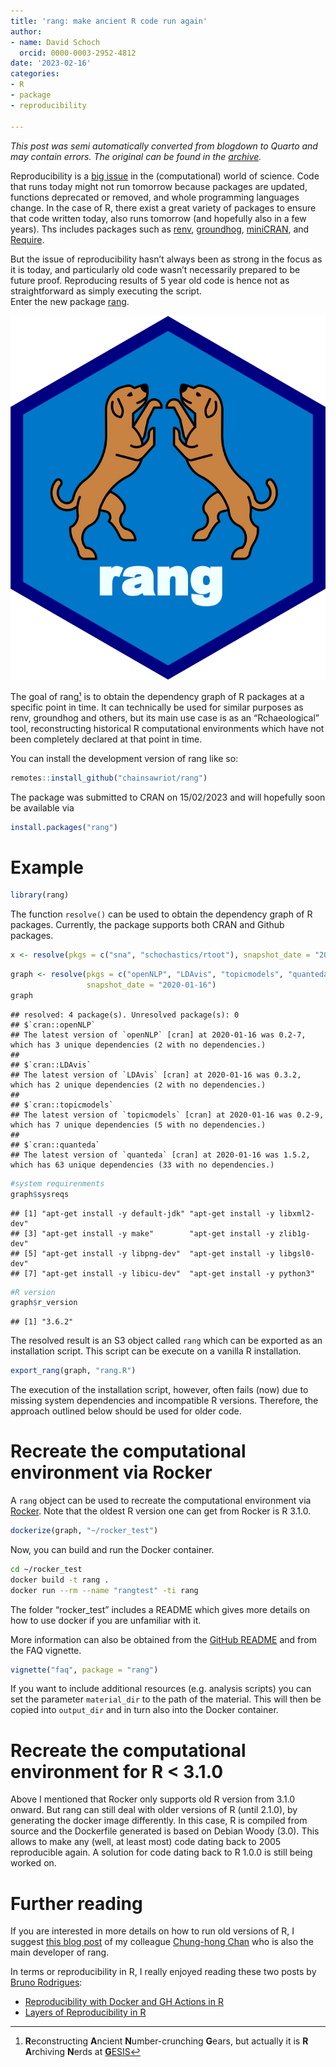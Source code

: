 ```yaml
---
title: 'rang: make ancient R code run again'
author:
- name: David Schoch
  orcid: 0000-0003-2952-4812
date: '2023-02-16'
categories:
- R
- package
- reproducibility

---
```




*This post was semi automatically converted from blogdown to Quarto and may contain errors. The original can be found in the [archive](http://archive.schochastics.net/post/rang-make-ancient-r-code-run-again/).*

Reproducibility is a [big
issue](https://www.nature.com/articles/s41597-022-01143-6) in the
(computational) world of science. Code that runs today might not run
tomorrow because packages are updated, functions deprecated or removed,
and whole programming languages change. In the case of R, there exist a
great variety of packages to ensure that code written today, also runs
tomorrow (and hopefully also in a few years). Ths includes packages such
as [renv](https://cran.r-project.org/package=renv),
[groundhog](https://cran.r-project.org/package=groundhog),
[miniCRAN](https://cran.r-project.org/package=miniCRAN), and
[Require](https://cran.r-project.org/package=Require).

But the issue of reproducibility hasn’t always been as strong in the
focus as it is today, and particularly old code wasn’t necessarily
prepared to be future proof. Reproducing results of 5 year old code is
hence not as straightforward as simply executing the script.  
Enter the new package [rang](https://github.com/chainsawriot/rang).

![](rang.png)

The goal of rang[¹](#fn1) is to obtain the dependency graph of R
packages at a specific point in time. It can technically be used for
similar purposes as renv, groundhog and others, but its main use case is
as an “Rchaeological” tool, reconstructing historical R computational
environments which have not been completely declared at that point in
time.

You can install the development version of rang like so:

``` r
remotes::install_github("chainsawriot/rang")
```

The package was submitted to CRAN on 15/02/2023 and will hopefully soon
be available via

``` r
install.packages("rang")
```

# Example

``` r
library(rang)
```

The function `resolve()` can be used to obtain the dependency graph of R
packages. Currently, the package supports both CRAN and Github packages.

``` r
x <- resolve(pkgs = c("sna", "schochastics/rtoot"), snapshot_date = "2022-11-30")
```

``` r
graph <- resolve(pkgs = c("openNLP", "LDAvis", "topicmodels", "quanteda"),
                 snapshot_date = "2020-01-16")
graph
```

``` hljs
## resolved: 4 package(s). Unresolved package(s): 0 
## $`cran::openNLP`
## The latest version of `openNLP` [cran] at 2020-01-16 was 0.2-7, which has 3 unique dependencies (2 with no dependencies.)
## 
## $`cran::LDAvis`
## The latest version of `LDAvis` [cran] at 2020-01-16 was 0.3.2, which has 2 unique dependencies (2 with no dependencies.)
## 
## $`cran::topicmodels`
## The latest version of `topicmodels` [cran] at 2020-01-16 was 0.2-9, which has 7 unique dependencies (5 with no dependencies.)
## 
## $`cran::quanteda`
## The latest version of `quanteda` [cran] at 2020-01-16 was 1.5.2, which has 63 unique dependencies (33 with no dependencies.)
```

``` r
#system requirenments
graph$sysreqs
```

``` hljs
## [1] "apt-get install -y default-jdk" "apt-get install -y libxml2-dev"
## [3] "apt-get install -y make"        "apt-get install -y zlib1g-dev" 
## [5] "apt-get install -y libpng-dev"  "apt-get install -y libgsl0-dev"
## [7] "apt-get install -y libicu-dev"  "apt-get install -y python3"
```

``` r
#R version
graph$r_version
```

``` hljs
## [1] "3.6.2"
```

The resolved result is an S3 object called `rang` which can be exported
as an installation script. This script can be execute on a vanilla R
installation.

``` r
export_rang(graph, "rang.R")
```

The execution of the installation script, however, often fails (now) due
to missing system dependencies and incompatible R versions. Therefore,
the approach outlined below should be used for older code.

# Recreate the computational environment via Rocker

A `rang` object can be used to recreate the computational environment
via [Rocker](https://github.com/rocker-org/rocker). Note that the oldest
R version one can get from Rocker is R 3.1.0.

``` r
dockerize(graph, "~/rocker_test")
```

Now, you can build and run the Docker container.

``` bash
cd ~/rocker_test
docker build -t rang .
docker run --rm --name "rangtest" -ti rang
```

The folder “rocker_test” includes a README which gives more details on
how to use docker if you are unfamiliar with it.

More information can also be obtained from the [GitHub
README](https://github.com/chainsawriot/rang) and from the FAQ vignette.

``` r
vignette("faq", package = "rang")
```

If you want to include additional resources (e.g. analysis scripts) you
can set the parameter `material_dir` to the path of the material. This
will then be copied into `output_dir` and in turn also into the Docker
container.

# Recreate the computational environment for R \< 3.1.0

Above I mentioned that Rocker only supports old R version from 3.1.0
onward. But rang can still deal with older versions of R (until 2.1.0),
by generating the docker image differently. In this case, R is compiled
from source and the Dockerfile generated is based on Debian Woody (3.0).
This allows to make any (well, at least most) code dating back to 2005
reproducible again. A solution for code dating back to R 1.0.0 is still
being worked on.

# Further reading

If you are interested in more details on how to run old versions of R, I
suggest [this blog
post](https://chainsawriot.com/postmannheim/2023/01/30/oldestr.html) of
my colleague [Chung-hong Chan](https://github.com/chainsawriot) who is
also the main developer of rang.

In terms or reproducibility in R, I really enjoyed reading these two
posts by [Bruno Rodrigues](https://www.brodrigues.co/about/about):

-   [Reproducibility with Docker and GH Actions in
    R](https://www.brodrigues.co/blog/2022-11-19-raps/)
-   [Layers of Reproducibility in
    R](https://www.brodrigues.co/blog/2023-01-12-repro_r/)

------------------------------------------------------------------------

1.  **R**econstructing **A**ncient **N**umber-crunching **G**ears, but
    actually it is **R** **A**rchiving **N**erds at
    [**G**ESIS](ttps://gesis.org)[↩︎](#fnref1)

